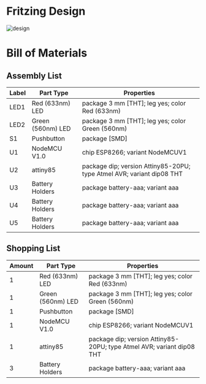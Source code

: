 Fritzing Design
===============

![design](https://github.com/googlesamples/firebase-iot-button/raw/master/design/tiny/tiny.png)

Bill of Materials
=================

Assembly List
-------------

| Label | Part Type         | Properties                                                            |
|-------|-------------------|-----------------------------------------------------------------------|
| LED1  | Red (633nm) LED   | package 3 mm [THT]; leg yes; color Red (633nm)                        |
| LED2  | Green (560nm) LED | package 3 mm [THT]; leg yes; color Green (560nm)                      |
| S1    | Pushbutton        | package [SMD]                                                         |
| U1    | NodeMCU V1.0      | chip ESP8266; variant NodeMCUV1                                       |
| U2    | attiny85          | package dip; version Attiny85-20PU; type Atmel AVR; variant dip08 THT |
| U3    | Battery Holders   | package battery-aaa; variant aaa                                      |
| U4    | Battery Holders   | package battery-aaa; variant aaa                                      |
| U5    | Battery Holders   | package battery-aaa; variant aaa                                      |

Shopping List
-------------

| Amount | Part Type         | Properties                                                            |
|--------|-------------------|-----------------------------------------------------------------------|
| 1      | Red (633nm) LED   | package 3 mm [THT]; leg yes; color Red (633nm)                        |
| 1      | Green (560nm) LED | package 3 mm [THT]; leg yes; color Green (560nm)                      |
| 1      | Pushbutton        | package [SMD]                                                         |
| 1      | NodeMCU V1.0      | chip ESP8266; variant NodeMCUV1                                       |
| 1      | attiny85          | package dip; version Attiny85-20PU; type Atmel AVR; variant dip08 THT |
| 3      | Battery Holders   | package battery-aaa; variant aaa                                      |
